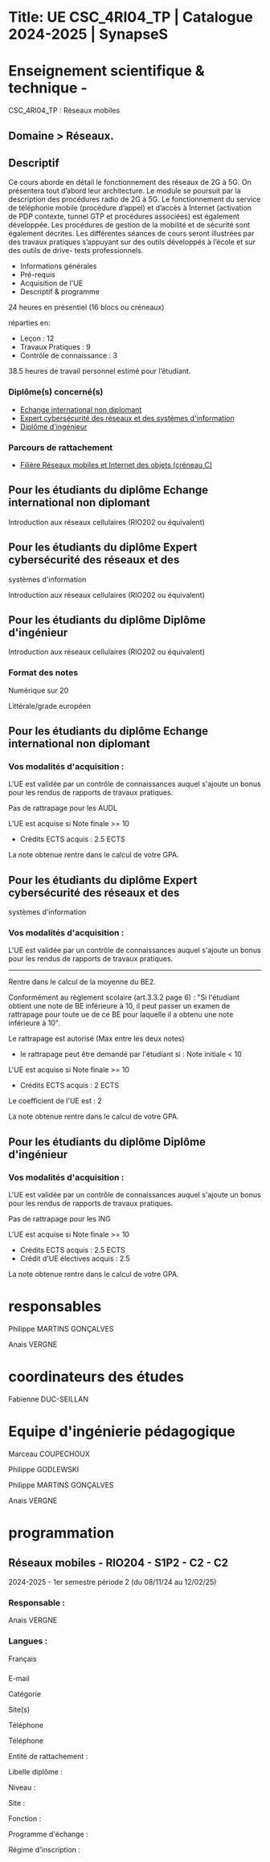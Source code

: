 # Title: UE CSC_4RI04_TP | Catalogue 2024-2025 | SynapseS

#  [ ](/catalogue/2024-2025) Enseignement scientifique & technique \-
CSC_4RI04_TP : Réseaux mobiles

## Domaine > Réseaux.

## Descriptif

Ce cours aborde en détail le fonctionnement des réseaux de 2G à 5G. On
présentera tout d’abord leur architecture. Le module se poursuit par la
description des procédures radio de 2G à 5G. Le fonctionnement du service de
téléphonie mobile (procédure d’appel) et d’accès à Internet (activation de PDP
contexte, tunnel GTP et procédures associées) est également développée. Les
procédures de gestion de la mobilité et de sécurité sont également décrites.
Les différentes séances de cours seront illustrées par des travaux pratiques
s’appuyant sur des outils développés à l’école et sur des outils de drive-
tests professionnels.

  * Informations générales
  * Pré-requis
  * Acquisition de l'UE
  * Descriptif & programme

24 heures en présentiel (16 blocs ou créneaux)

réparties en:

  * Leçon : 12
  * Travaux Pratiques : 9
  * Contrôle de connaissance : 3

38.5 heures de travail personnel estimé pour l’étudiant.

### Diplôme(s) concerné(s)

  * [Echange international non diplomant](/catalogue/2024-2025/diplome/1/PEI-echange-international-non-diplomant)
  * [Expert cybersécurité des réseaux et des systèmes d'information](/catalogue/2024-2025/diplome/65/ECRSI-expert-cybersecurite-des-reseaux-et-des-systemes-d-information)
  * [Diplôme d'ingénieur](/catalogue/2024-2025/diplome/4/ING-diplome-d-ingenieur)

### Parcours de rattachement

  * [Filière Réseaux mobiles et Internet des objets (créneau C)](/catalogue/2024-2025/parcours/2004/RIO-filiere-reseaux-mobiles-et-internet-des-objets-creneau-c)

## Pour les étudiants du diplôme Echange international non diplomant

Introduction aux réseaux cellulaires (RIO202 ou équivalent)

## Pour les étudiants du diplôme Expert cybersécurité des réseaux et des
systèmes d'information

Introduction aux réseaux cellulaires (RIO202 ou équivalent)

## Pour les étudiants du diplôme Diplôme d'ingénieur

Introduction aux réseaux cellulaires (RIO202 ou équivalent)

### Format des notes

Numérique sur 20

Littérale/grade européen

## Pour les étudiants du diplôme Echange international non diplomant

### Vos modalités d'acquisition :

L'UE est validée par un contrôle de connaissances auquel s'ajoute un bonus
pour les rendus de rapports de travaux pratiques.

Pas de rattrapage pour les AUDL

L'UE est acquise si Note finale >= 10

  * Crédits ECTS acquis : 2.5 ECTS

La note obtenue rentre dans le calcul de votre GPA.

## Pour les étudiants du diplôme Expert cybersécurité des réseaux et des
systèmes d'information

### Vos modalités d'acquisition :

L'UE est validée par un contrôle de connaissances auquel s'ajoute un bonus
pour les rendus de rapports de travaux pratiques.

______________________

Rentre dans le calcul de la moyenne du BE2.

Conformément au règlement scolaire (art.3.3.2 page 6) : "Si l'étudiant obtient
une note de BE inférieure à 10, il peut passer un examen de rattrapage pour
toute ue de ce BE pour laquelle il a obtenu une note inférieure à 10".

Le rattrapage est autorisé (Max entre les deux notes)

  * le rattrapage peut être demandé par l'étudiant si :    Note initiale < 10

L'UE est acquise si Note finale >= 10

  * Crédits ECTS acquis : 2 ECTS

Le coefficient de l'UE est : 2

La note obtenue rentre dans le calcul de votre GPA.

## Pour les étudiants du diplôme Diplôme d'ingénieur

### Vos modalités d'acquisition :

L'UE est validée par un contrôle de connaissances auquel s'ajoute un bonus
pour les rendus de rapports de travaux pratiques.

Pas de rattrapage pour les ING

L'UE est acquise si Note finale >= 10

  * Crédits ECTS acquis : 2.5 ECTS
  * Crédit d'UE électives acquis : 2.5

La note obtenue rentre dans le calcul de votre GPA.

# responsables

Philippe MARTINS GONÇALVES

Anais VERGNE

# coordinateurs des études

Fabienne DUC-SEILLAN

# Equipe d'ingénierie pédagogique

Marceau COUPECHOUX

Philippe GODLEWSKI

Philippe MARTINS GONÇALVES

Anais VERGNE

# programmation

## Réseaux mobiles - RIO204 - S1P2 - C2 - C2

2024-2025 - 1er semestre période 2 (du 08/11/24 au 12/02/25)

### Responsable :

Anais VERGNE

### Langues :

Français

###

E-mail

Catégorie

Site(s)

Téléphone

Téléphone

Entité de rattachement :

Libelle diplôme :

Niveau :

Site :

Fonction :

Programme d'échange :

Régime d'inscription :

